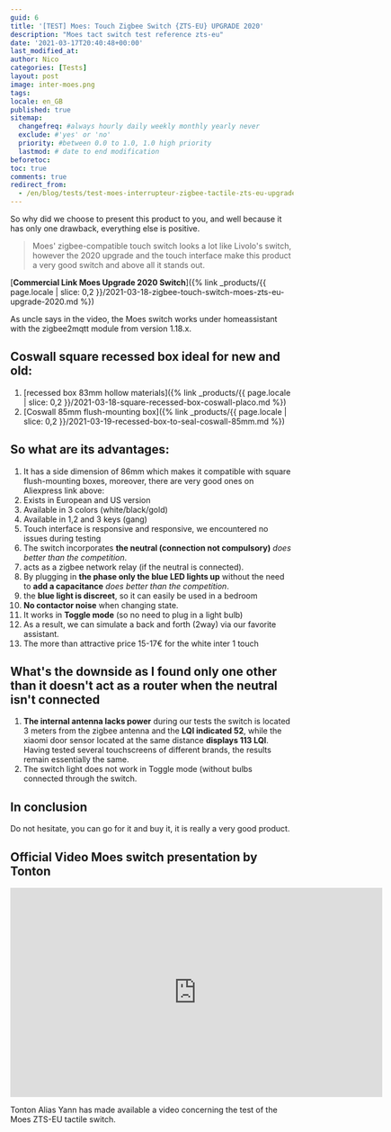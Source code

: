 ```yaml
---
guid: 6
title: '[TEST] Moes: Touch Zigbee Switch {ZTS-EU} UPGRADE 2020'
description: "Moes tact switch test reference zts-eu"
date: '2021-03-17T20:40:48+00:00'
last_modified_at:
author: Nico
categories: [Tests]
layout: post
image: inter-moes.png
tags:
locale: en_GB
published: true
sitemap:
  changefreq: #always hourly daily weekly monthly yearly never
  exclude: #'yes' or 'no'
  priority: #between 0.0 to 1.0, 1.0 high priority
  lastmod: # date to end modification
beforetoc:
toc: true
comments: true
redirect_from:
  - /en/blog/tests/test-moes-interrupteur-zigbee-tactile-zts-eu-upgrade-2020
---
```


So why did we choose to present this product to you, and well because it has only one drawback, everything else is positive.

> Moes' zigbee-compatible touch switch looks a lot like Livolo's switch, however the 2020 upgrade and the touch interface make this product a very good switch and above all it stands out.

[**Commercial Link Moes Upgrade 2020 Switch**]({% link _products/{{ page.locale | slice: 0,2 }}/2021-03-18-zigbee-touch-switch-moes-zts-eu-upgrade-2020.md %})

As uncle says in the video, the Moes switch works under homeassistant with the zigbee2mqtt module from version 1.18.x.

## Coswall square recessed box ideal for new and old:

1. [recessed box 83mm hollow materials]({% link _products/{{ page.locale | slice: 0,2 }}/2021-03-18-square-recessed-box-coswall-placo.md %})
2. [Coswall 85mm flush-mounting box]({% link _products/{{ page.locale | slice: 0,2 }}/2021-03-19-recessed-box-to-seal-coswall-85mm.md %})

## So what are its advantages:

1. It has a side dimension of 86mm which makes it compatible with square flush-mounting boxes, moreover, there are very good ones on Aliexpress link above:
2. Exists in European and US version
3. Available in 3 colors (white/black/gold)
4. Available in 1,2 and 3 keys (gang)
5. Touch interface is responsive and responsive, we encountered no issues during testing
6. The switch incorporates **the neutral (connection not compulsory)** <span class="has-inline-color has-vivid-red-color">*does better than the competition*.</span>
7. acts as a zigbee network relay (if the neutral is connected).
8. By plugging in **the phase only the blue LED lights up** without the need to **add a capacitance** <span class="has-inline-color has-vivid-red-color">*does better than the competition*.</span>
9. the **blue light is discreet**, so it can easily be used in a bedroom
10. **No contactor noise** when changing state.
11. It works in **Toggle mode** (so no need to plug in a light bulb)
12. As a result, we can simulate a back and forth (2way) via our favorite assistant.
13. The more than attractive price 15-17€ for the white inter 1 touch

## What's the downside as I found only one other than it doesn't act as a router when the neutral isn't connected

1. **The internal antenna lacks power** during our tests the switch is located 3 meters from the zigbee antenna and the **LQI indicated 52**, while the xiaomi door sensor located at the same distance **displays 113 LQI**. Having tested several touchscreens of different brands, the results remain essentially the same.
2. The switch light does not work in Toggle mode (without bulbs connected through the switch.

## In conclusion

Do not hesitate, you can go for it and buy it, it is really a very good product.

## Official Video Moes switch presentation by Tonton

<div class="media">
<iframe width="662" height="372" src="https://www.youtube.com/embed/cq0ZeT6K1uY" frameborder="0" allowfullscreen></iframe>
</div>

Tonton Alias ​​Yann has made available a video concerning the test of the Moes ZTS-EU tactile switch.
